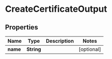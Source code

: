 

# CreateCertificateOutput


## Properties

Name | Type | Description | Notes
------------ | ------------- | ------------- | -------------
**name** | **String** |  |  [optional]



